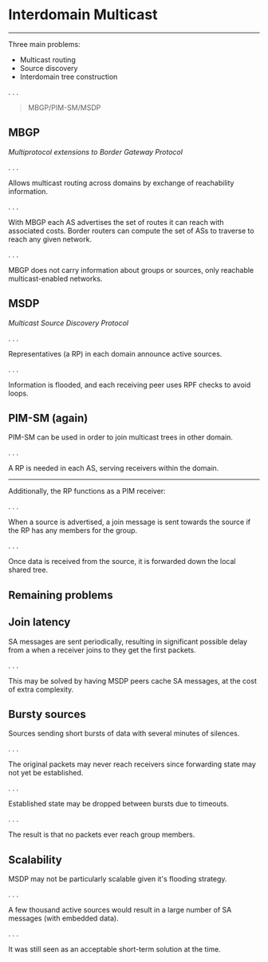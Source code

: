 # Interdomain Multicast

--------

Three main problems:

* Multicast routing
* Source discovery
* Interdomain tree construction

. . .

> MBGP/PIM-SM/MSDP


## MBGP

*Multiprotocol extensions to Border Gateway Protocol*

. . .

Allows multicast routing across domains by exchange of reachability information.

. . .

With MBGP each AS advertises the set of routes it can reach with associated costs.
Border routers can compute the set of ASs to traverse to reach any given network.

. . .

MBGP does not carry information about groups or sources, only reachable
multicast-enabled networks.


## MSDP

*Multicast Source Discovery Protocol*

. . .

Representatives (a RP) in each domain announce active sources.

. . .

Information is flooded, and each receiving peer uses RPF checks to avoid loops.


## PIM-SM (again)

PIM-SM can be used in order to join multicast trees in other domain.

. . .

A RP is needed in each AS, serving receivers within the domain.

--------

Additionally, the RP functions as a PIM receiver:

. . .

When a source is advertised, a join message is sent towards the source if the
RP has any members for the group.

. . .

Once data is received from the source, it is forwarded down the local shared tree.


## Remaining problems


## Join latency

SA messages are sent periodically, resulting in significant possible delay
from a when a receiver joins to they get the first packets.

. . .

This may be solved by having MSDP peers cache SA messages, at the cost of
extra complexity.


## Bursty sources

Sources sending short bursts of data with several minutes of silences.

. . .

The original packets may never reach receivers since forwarding state may not
yet be established.

. . .

Established state may be dropped between bursts due to timeouts.

. . .

The result is that no packets ever reach group members.


## Scalability

MSDP may not be particularly scalable given it's flooding strategy.

. . .

A few thousand active sources would result in a large number of SA messages
(with embedded data).

. . .

It was still seen as an acceptable short-term solution at the time.

